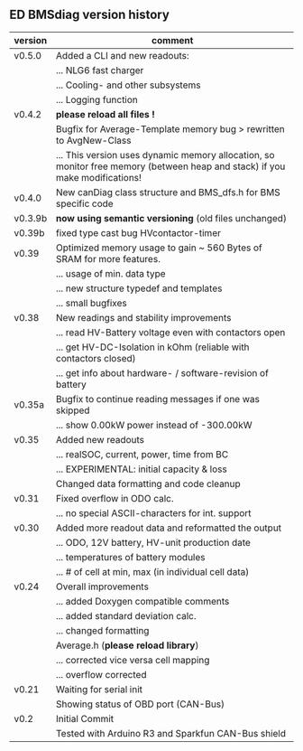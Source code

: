 ## ED BMSdiag version history
version  | comment
-------- | --------
v0.5.0   | Added a CLI and new readouts:
         | ... NLG6 fast charger
         | ... Cooling- and other subsystems
         | ... Logging function
v0.4.2   | **please reload all files !**
         | Bugfix for Average-Template memory bug > rewritten  to AvgNew-Class
         | ... This version uses dynamic memory allocation, so monitor free memory (between heap and stack) if you make modifications!
v0.4.0   | New canDiag class structure and BMS_dfs.h for BMS specific code
v0.3.9b  | **now using semantic versioning** (old files unchanged)
v0.39b   | fixed type cast bug HVcontactor-timer
v0.39    | Optimized memory usage to gain ~ 560 Bytes of SRAM for more features.
         | ... usage of min. data type
         | ... new structure typedef and templates
         | ... small bugfixes
v0.38    | New readings and stability improvements
         | ... read HV-Battery voltage even with contactors open
         | ... get HV-DC-Isolation in kOhm (reliable with contactors closed)
         | ... get info about hardware- / software-revision of battery
v0.35a   | Bugfix to continue reading messages if one was skipped
         | ... show 0.00kW power instead of -300.00kW
v0.35    | Added new readouts
         | ... realSOC, current, power, time from BC
         | ... EXPERIMENTAL: initial capacity & loss
         | Changed data formatting and code cleanup
v0.31    | Fixed overflow in ODO calc.
         | ... no special ASCII-characters for int. support
v0.30    | Added more readout data and reformatted the output
         | ... ODO, 12V battery, HV-unit production date
         | ... temperatures of battery modules
         | ... # of cell at min, max (in individual cell data)
v0.24    | Overall improvements
         | ... added Doxygen compatible comments
         | ... added standard deviation calc.
         | ... changed formatting
         | Average.h (**please reload library**)
         | ... corrected vice versa cell mapping
         | ... overflow corrected
v0.21    | Waiting for serial init
         | Showing status of OBD port (CAN-Bus)
v0.2     | Initial Commit
         | Tested with Arduino R3 and Sparkfun CAN-Bus shield
